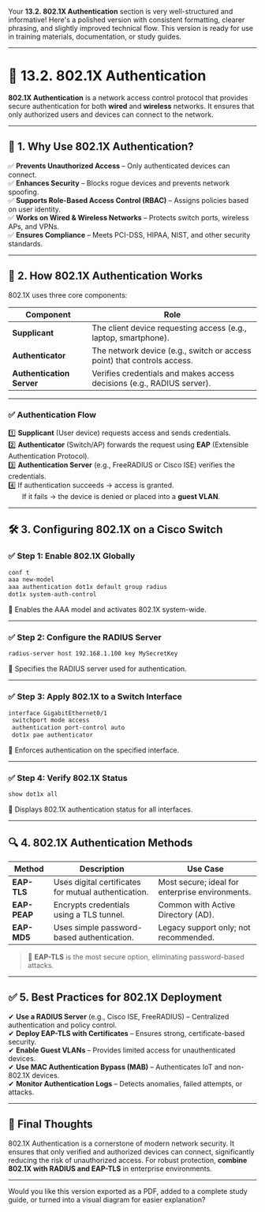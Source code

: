 Your **13.2. 802.1X Authentication** section is very well-structured and informative! Here's a polished version with consistent formatting, clearer phrasing, and slightly improved technical flow. This version is ready for use in training materials, documentation, or study guides.

---

# 🔐 13.2. 802.1X Authentication

**802.1X Authentication** is a network access control protocol that provides secure authentication for both **wired** and **wireless** networks. It ensures that only authorized users and devices can connect to the network.

---

## 🌟 1. Why Use 802.1X Authentication?

✅ **Prevents Unauthorized Access** – Only authenticated devices can connect.  
✅ **Enhances Security** – Blocks rogue devices and prevents network spoofing.  
✅ **Supports Role-Based Access Control (RBAC)** – Assigns policies based on user identity.  
✅ **Works on Wired & Wireless Networks** – Protects switch ports, wireless APs, and VPNs.  
✅ **Ensures Compliance** – Meets PCI-DSS, HIPAA, NIST, and other security standards.

---

## 🔑 2. How 802.1X Authentication Works

802.1X uses three core components:

| **Component**               | **Role**                                                                 |
|-----------------------------|---------------------------------------------------------------------------|
| **Supplicant**              | The client device requesting access (e.g., laptop, smartphone).          |
| **Authenticator**           | The network device (e.g., switch or access point) that controls access.  |
| **Authentication Server**   | Verifies credentials and makes access decisions (e.g., RADIUS server).   |

---

### ✅ Authentication Flow

1️⃣ **Supplicant** (User device) requests access and sends credentials.  
2️⃣ **Authenticator** (Switch/AP) forwards the request using **EAP** (Extensible Authentication Protocol).  
3️⃣ **Authentication Server** (e.g., FreeRADIUS or Cisco ISE) verifies the credentials.  
4️⃣ If authentication succeeds → access is granted.  
  If it fails → the device is denied or placed into a **guest VLAN**.

---

## 🛠️ 3. Configuring 802.1X on a Cisco Switch

### ✅ Step 1: Enable 802.1X Globally

```bash
conf t
aaa new-model
aaa authentication dot1x default group radius
dot1x system-auth-control
```
🔹 Enables the AAA model and activates 802.1X system-wide.

---

### ✅ Step 2: Configure the RADIUS Server

```bash
radius-server host 192.168.1.100 key MySecretKey
```
🔹 Specifies the RADIUS server used for authentication.

---

### ✅ Step 3: Apply 802.1X to a Switch Interface

```bash
interface GigabitEthernet0/1
 switchport mode access
 authentication port-control auto
 dot1x pae authenticator
```
🔹 Enforces authentication on the specified interface.

---

### ✅ Step 4: Verify 802.1X Status

```bash
show dot1x all
```
🔹 Displays 802.1X authentication status for all interfaces.

---

## 🔍 4. 802.1X Authentication Methods

| **Method**    | **Description**                                          | **Use Case**                                  |
|---------------|----------------------------------------------------------|-----------------------------------------------|
| **EAP-TLS**   | Uses digital certificates for mutual authentication.     | Most secure; ideal for enterprise environments.|
| **EAP-PEAP**  | Encrypts credentials using a TLS tunnel.                 | Common with Active Directory (AD).            |
| **EAP-MD5**   | Uses simple password-based authentication.               | Legacy support only; not recommended.         |

> 🔹 **EAP-TLS** is the most secure option, eliminating password-based attacks.

---

## ✅ 5. Best Practices for 802.1X Deployment

✔ **Use a RADIUS Server** (e.g., Cisco ISE, FreeRADIUS) – Centralized authentication and policy control.  
✔ **Deploy EAP-TLS with Certificates** – Ensures strong, certificate-based security.  
✔ **Enable Guest VLANs** – Provides limited access for unauthenticated devices.  
✔ **Use MAC Authentication Bypass (MAB)** – Authenticates IoT and non-802.1X devices.  
✔ **Monitor Authentication Logs** – Detects anomalies, failed attempts, or attacks.

---

## 🚀 Final Thoughts

802.1X Authentication is a cornerstone of modern network security. It ensures that only verified and authorized devices can connect, significantly reducing the risk of unauthorized access. For robust protection, **combine 802.1X with RADIUS and EAP-TLS** in enterprise environments.

---

Would you like this version exported as a PDF, added to a complete study guide, or turned into a visual diagram for easier explanation?